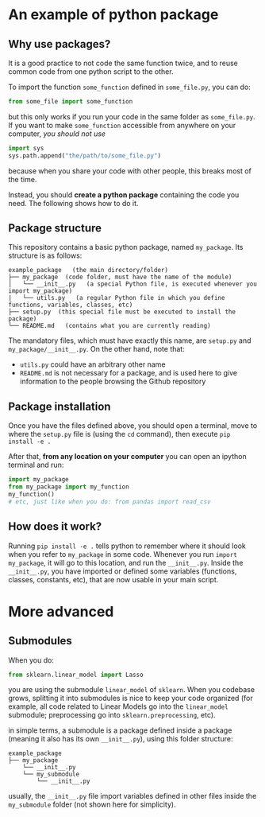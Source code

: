 # An example of python package

## Why use packages?
It is a good practice to not code the same function twice, and to reuse common code from one python script to the other.

To import the function `some_function` defined in `some_file.py`, you can do:
```python
from some_file import some_function
```
but this only works if you run your code in the same folder as `some_file.py`.
If you want to make `some_function` accessible from anywhere on your computer, *you should not use*
```python
import sys
sys.path.append("the/path/to/some_file.py")
```
because when you share your code with other people, this breaks most of the time.

Instead, you should **create a python package** containing the code you need.
The following shows how to do it.

## Package structure
This repository contains a basic python package, named `my_package`.
Its structure is as follows:
```
example_package   (the main directory/folder)
├── my_package  (code folder, must have the name of the module)
│   └── __init__.py   (a special Python file, is executed whenever you import my_package)
|   └── utils.py   (a regular Python file in which you define functions, variables, classes, etc)
├── setup.py  (this special file must be executed to install the package)
└── README.md   (contains what you are currently reading)
```

The mandatory files, which must have exactly this name, are `setup.py` and `my_package/__init__.py`. On the other hand, note that:
- `utils.py` could have an arbitrary other name
- `README.md` is not necessary for a package, and is used here to give information to the people browsing the Github repository

## Package installation
Once you have the files defined above, you should open a terminal, move to where the `setup.py` file is (using the `cd` command), then execute
```pip install -e .```

After that, **from any location on your computer** you can open an ipython terminal and run:
```python
import my_package
from my_package import my_function
my_function()
# etc, just like when you do: from pandas import read_csv
```


## How does it work?
Running `pip install -e .` tells python to remember where it should look when you refer to `my_package` in some code.
Whenever you run `import my_package`, it will go to this location, and run the `__init__.py`.
Inside the `__init__.py`, you have imported or defined some variables (functions, classes, constants, etc), that are now usable in your main script.

# More advanced

## Submodules
When you do:
```python
from sklearn.linear_model import Lasso
```
you are using the submodule `linear_model` of `sklearn`.
When you codebase grows, splitting it into submodules is nice to keep your code organized (for example, all code related to Linear Models go into the `linear_model` submodule; preprocessing go into `sklearn.preprocessing`, etc).

in simple terms, a submodule is a package defined inside a package (meaning it also has its own `__init__.py`), using this folder structure:
```
example_package
├── my_package
    └── __init__.py
    └── my_submodule
        └── __init__.py
```
usually, the `__init__.py` file import variables defined in other files inside the `my_submodule` folder (not shown here for simplicity).
